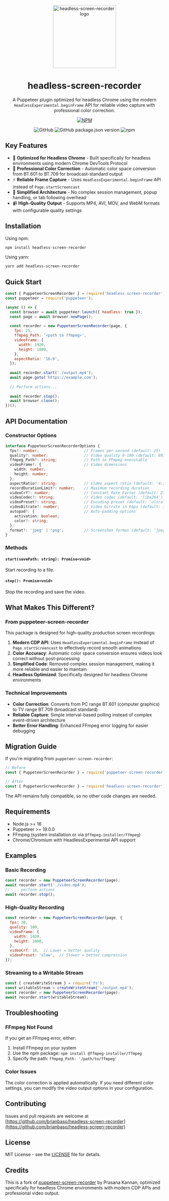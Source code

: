 <div align="center">
  <img src="https://raw.githubusercontent.com/brianbaso/headless-screen-recorder/main/assets/logo.png" alt="headless-screen-recorder logo" width="200"/>
  
  # headless-screen-recorder

  A Puppeteer plugin optimized for headless Chrome using the modern `HeadlessExperimental.beginFrame` API for reliable video capture with professional color correction.

  [![NPM](https://nodei.co/npm/headless-screen-recorder.png)](https://npmjs.org/package/headless-screen-recorder)

  ![GitHub](https://img.shields.io/github/license/brianbaso/headless-screen-recorder)
  ![GitHub package.json version](https://img.shields.io/github/package-json/v/brianbaso/headless-screen-recorder)
  ![npm](https://img.shields.io/npm/dt/headless-screen-recorder)
</div>

## Key Features

- 🎯 **Optimized for Headless Chrome** - Built specifically for headless environments using modern Chrome DevTools Protocol
- 🎨 **Professional Color Correction** - Automatic color space conversion from BT.601 to BT.709 for broadcast-standard output
- ⚡ **Reliable Frame Capture** - Uses `HeadlessExperimental.beginFrame` API instead of `Page.startScreencast`
- 🔧 **Simplified Architecture** - No complex session management, popup handling, or tab following overhead
- 📹 **High-Quality Output** - Supports MP4, AVI, MOV, and WebM formats with configurable quality settings

## Installation

Using npm:
```sh
npm install headless-screen-recorder
```

Using yarn:
```sh
yarn add headless-screen-recorder
```

## Quick Start

```javascript
const { PuppeteerScreenRecorder } = require('headless-screen-recorder');
const puppeteer = require('puppeteer');

(async () => {
  const browser = await puppeteer.launch({ headless: true });
  const page = await browser.newPage();
  
  const recorder = new PuppeteerScreenRecorder(page, {
    fps: 25,
    ffmpeg_Path: '<path to ffmpeg>',
    videoFrame: {
      width: 1920,
      height: 1080,
    },
    aspectRatio: '16:9',
  });
  
  await recorder.start('./output.mp4');
  await page.goto('https://example.com');
  
  // Perform actions...
  
  await recorder.stop();
  await browser.close();
})();
```

## API Documentation

### Constructor Options

```typescript
interface PuppeteerScreenRecorderOptions {
  fps?: number;                    // Frames per second (default: 25)
  quality?: number;                // Video quality 0-100 (default: 80)
  ffmpeg_Path?: string;            // Path to FFmpeg executable
  videoFrame?: {                   // Video dimensions
    width: number;
    height: number;
  };
  aspectRatio?: string;            // Video aspect ratio (default: '4:3')
  recordDurationLimit?: number;    // Maximum recording duration
  videoCrf?: number;               // Constant Rate Factor (default: 23)
  videoCodec?: string;             // Video codec (default: 'libx264')
  videoPreset?: string;            // Encoding preset (default: 'ultrafast')
  videoBitrate?: number;           // Video bitrate in kbps (default: 1000)
  autopad?: {                      // Auto-padding options
    activation: boolean;
    color?: string;
  };
  format?: 'jpeg' | 'png';         // Screenshot format (default: 'jpeg')
}
```

### Methods

#### `start(savePath: string): Promise<void>`
Start recording to a file.

#### `stop(): Promise<void>`
Stop the recording and save the video.

## What Makes This Different?

### From puppeteer-screen-recorder

This package is designed for high-quality production screen recordings:

1. **Modern CDP API**: Uses `HeadlessExperimental.beginFrame` instead of `Page.startScreencast` to effectively record smooth animations
2. **Color Accuracy**: Automatic color space conversion ensures videos look correct without post-processing
3. **Simplified Code**: Removed complex session management, making it more reliable and easier to maintain
4. **Headless Optimized**: Specifically designed for headless Chrome environments

### Technical Improvements

- **Color Correction**: Converts from PC range BT.601 (computer graphics) to TV range BT.709 (broadcast standard)
- **Reliable Capture**: Simple interval-based polling instead of complex event-driven architecture
- **Better Error Handling**: Enhanced FFmpeg error logging for easier debugging

## Migration Guide

If you're migrating from `puppeteer-screen-recorder`:

```javascript
// Before
const { PuppeteerScreenRecorder } = require('puppeteer-screen-recorder');

// After
const { PuppeteerScreenRecorder } = require('headless-screen-recorder');
```

The API remains fully compatible, so no other code changes are needed.

## Requirements

- Node.js >= 16
- Puppeteer >= 19.0.0
- FFmpeg (system installation or via `@ffmpeg-installer/ffmpeg`)
- Chrome/Chromium with HeadlessExperimental API support

## Examples

### Basic Recording
```javascript
const recorder = new PuppeteerScreenRecorder(page);
await recorder.start('./video.mp4');
// ... perform actions
await recorder.stop();
```

### High-Quality Recording
```javascript
const recorder = new PuppeteerScreenRecorder(page, {
  fps: 30,
  quality: 100,
  videoFrame: {
    width: 1920,
    height: 1080,
  },
  videoCrf: 18,  // Lower = better quality
  videoPreset: 'slow',  // Slower = better compression
});
```

### Streaming to a Writable Stream
```javascript
const { createWriteStream } = require('fs');
const writableStream = createWriteStream('./output.mp4');
const recorder = new PuppeteerScreenRecorder(page);
await recorder.start(writableStream);
```

## Troubleshooting

### FFmpeg Not Found
If you get an FFmpeg error, either:
1. Install FFmpeg on your system
2. Use the npm package: `npm install @ffmpeg-installer/ffmpeg`
3. Specify the path: `ffmpeg_Path: '/path/to/ffmpeg'`

### Color Issues
The color correction is applied automatically. If you need different color settings, you can modify the video output options in your configuration.

## Contributing

Issues and pull requests are welcome at [https://github.com/brianbaso/headless-screen-recorder](https://github.com/brianbaso/headless-screen-recorder)

## License

MIT License - see the [LICENSE](LICENSE) file for details.

## Credits

This is a fork of [puppeteer-screen-recorder](https://github.com/prasanaworld/puppeteer-screen-recorder) by Prasana Kannan, optimized specifically for headless Chrome environments with modern CDP APIs and professional video output.
